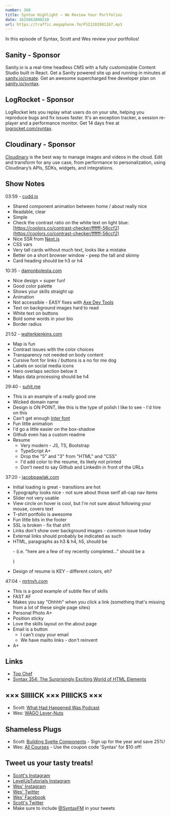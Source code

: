 ```yaml
---
number: 368
title: Syntax Highlight — We Review Your Portfolios
date: 1625662800210
url: https://traffic.megaphone.fm/FSI2281081267.mp3
---
```


In this episode of Syntax, Scott and Wes review your portfolios!

## Sanity - Sponsor
Sanity.io is a real-time headless CMS with a fully customizable Content Studio built in React. Get a Sanity powered site up and running in minutes at [sanity.io/create](https://www.sanity.io/create). Get an awesome supercharged free developer plan on [sanity.io/syntax](https://www.sanity.io/syntax).

## LogRocket - Sponsor
LogRocket lets you replay what users do on your site, helping you reproduce bugs and fix issues faster. It's an exception tracker, a session re-player and a performance monitor. Get 14 days free at [logrocket.com/syntax](https://logrocket.com/syntax).

## Cloudinary - Sponsor
[Cloudinary](https://cloudinary.com/?utm_source=Syntax.fm&utm_medium=Podcast&utm_content=Cloudinary_Syntax_podcast) is the best way to manage images and videos in the cloud. Edit and transform for any use case, from performance to personalization, using Cloudinary’s APIs, SDKs, widgets, and integrations.

## Show Notes
03:59 - [cudd.io](https://cudd.io/)
* Shared component animation between home / about really nice
* Readable, clear
* Simple
* Check the contrast ratio on the white text on light blue: [https://coolors.co/contrast-checker/ffffff-56ccf2](https://coolors.co/contrast-checker/ffffff-56ccf2)
* Nice SSR from [Next.js](https://nextjs.org/)
* CSS vars
* Very tall cards without much text, looks like a mistake
* Better on a short browser window - peep the tall and skinny
* Card heading should be h3 or h4

10:35 - [damonbolesta.com](https://damonbolesta.com/)
* Nice design = super fun!
* Good color palette
* Shows your skills straight up
* Animation
* Not accessible - EASY fixes with [Axe Dev Tools](https://www.deque.com/axe/devtools/)
* Text on background images hard to read
* White text on buttons
* Bold some words in your bio
* Border radius

21:52 - [walterkjenkins.com](https://www.walterkjenkins.com/)
* Map is fun
* Contrast issues with the color choices
* Transparency not needed on body content
* Cursive font for links / buttons is a no for me dog
* Labels on social media icons
* Hero overlaps section below it
* Maps data processing should be h4

29:40 - [suhit.me](https://suhit.me/)
* This is an example of a really good one
* Wicked domain name
* Design is ON POINT, like this is the type of polish I like to see - I'd hire on this
* Can't get enough [Inter font](https://fonts.google.com/specimen/Inter)
* Fun little animation
* I'd go a little easier on the box-shadow
* Github even has a custom readme
* Resume
  * Very modern - JS, TS, Bootstrap
  * TypeScript A+
  * Drop the "5" and "3" from "HTML" and "CSS"
  * I'd add color to the resume, its likely not printed
  * Don't need to say Github and LinkedIn in front of the URLs

37:20 - [jacobpawlak.com](https://jacobpawlak.com/)
* Initial loading is great - transitions are hot
* Typography looks nice - not sure about those serif all-cap nav items
* Slider not very usable
* View circle on hover is cool, but I'm not sure about following your mouse, covers text
* T-shirt portfolio is awesome
* Fun little bits in the footer
* SSL is broken - fix that sh!t
* Links don't show over background images - common issue today
* External links should probably be indicated as such
* HTML, paragraphs as h3 & h4, h5, should be <p> - (i.e. "here are a few of my recently completed..." should be a <p>)
* Design of resume is KEY - different colors, eh?

47:04 - [mrtnvh.com](https://mrtnvh.com/)
* This is a good example of subtle flex of skills
* FAST AF
* Makes you say "Ohhhh" when you click a link (something that's missing from a lot of these single page sites)
* Personal Photo A+
* Position sticky
* Love the skills layout on the about page
* Email is a button
  * I can't copy your email
  * We have mailto links - don't reinvent
* A+

## Links
* [Top Chef](https://www.bravotv.com/top-chef)
* [Syntax 354: The Surprisingly Exciting World of HTML Elements](https://syntax.fm/show/354/the-surprisingly-exciting-world-of-html-elements)

## ××× SIIIIICK ××× PIIIICKS ×××
* Scott: [What Had Happened Was Podcast](https://starburns.audio/podcasts/what-had-happened-was/)
* Wes: [WAGO Lever-Nuts](https://www.amazon.com/s?k=wago+lever+connectors)

## Shameless Plugs
* Scott: [Building Svelte Components](https://www.leveluptutorials.com/pro) - Sign up for the year and save 25%!
* Wes: [All Courses](https://wesbos.com/courses/) - Use the coupon code 'Syntax' for $10 off!

## Tweet us your tasty treats!
* [Scott's Instagram](https://www.instagram.com/stolinski/)
* [LevelUpTutorials Instagram](https://www.instagram.com/LevelUpTutorials/)
* [Wes' Instagram](https://www.instagram.com/wesbos/)
* [Wes' Twitter](https://twitter.com/wesbos)
* [Wes' Facebook](https://www.facebook.com/wesbos.developer)
* [Scott's Twitter](https://twitter.com/stolinski)
* Make sure to include [@SyntaxFM](https://twitter.com/SyntaxFM) in your tweets